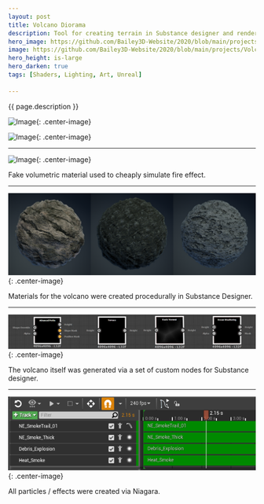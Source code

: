 ```yaml
---
layout: post
title: Volcano Diorama
description: Tool for creating terrain in Substance designer and rendering in realtime, allowing for realtime terrain tweaking.
hero_image: https://github.com/Bailey3D-Website/2020/blob/main/projects/Volcano/thumb.gif?raw=true # Add image post (optional)
image: https://github.com/Bailey3D-Website/2020/blob/main/projects/Volcano/thumb.gif?raw=true # Add image post (optional)
hero_height: is-large
hero_darken: true
tags: [Shaders, Lighting, Art, Unreal]

---
```

{{ page.description }}

![Image](https://github.com/Bailey3D-Website/2020/blob/main/projects/Volcano/thumb.gif?raw=true){: .center-image}

![Image](https://github.com/Bailey3D-Website/2020/blob/main/projects/Volcano/ProceduralTerrain_Render_02.gif?raw=true){: .center-image}

---

![Image](https://github.com/Bailey3D-Website/2020/blob/main/projects/Volcano/ProceduralTerrain_BumpOffset.gif?raw=true){: .center-image}

Fake volumetric material used to cheaply simulate fire effect.

---

![Image](https://github.com/Bailey3D-Website/2020/blob/main/projects/Volcano/ProceduralTerrain_Mat_Rocks.png?raw=true){: .center-image}

Materials for the volcano were created procedurally in Substance Designer.

---

![Image](https://github.com/Bailey3D-Website/2020/blob/main/projects/Volcano/ProceduralTerrain_Nodes.png?raw=true){: .center-image}

The volcano itself was generated via a set of custom nodes for Substance designer.

---

![Image](https://github.com/Bailey3D-Website/2020/blob/main/projects/Volcano/ProceduralTerrain_NiagaraStack.png?raw=true){: .center-image}

All particles / effects were created via Niagara.

